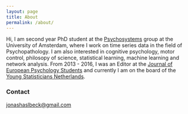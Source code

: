 ```yaml
---
layout: page
title: About
permalink: /about/
---
```


Hi, I am second year PhD student at the [Psychosystems](http://psychosystems.org) group at the University of Amsterdam, where I work on time series data in the field of Psychopathology. I am also interested in cognitive psychology, motor control, philosopy of science, statistical learning, machine learning and network analysis. From 2013 - 2016, I was an Editor at the [Journal of European Psychology Students](http://jeps.efpsa.org) and currently I am on the board of the [Young Statisticians Netherlands](http://youngstatisticians.nl).


### Contact

jonashaslbeck@gmail.com
